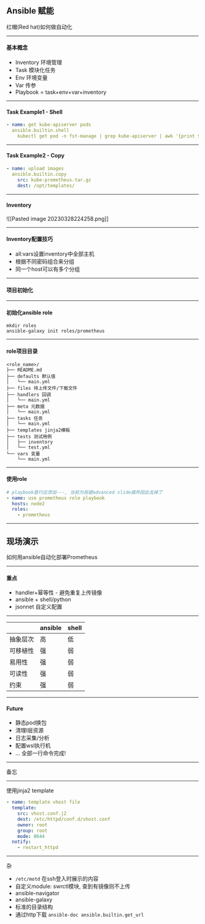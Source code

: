 ## Ansible 赋能
红帽(Red hat)如何做自动化

---

#### 基本概念
- Inventory 环境管理
- Task 模块化任务
- Env 环境变量
- Var 传参
- Playbook = task+env+var+inventory

---

#### Task Example1 - Shell

```yml
- name: get kube-apiserver pods
  ansible.builtin.shell
	kubectl get pod -n fst-manage | grep kube-apiserver | awk '{print $1}'
```

---

#### Task Example2 - Copy

```yml
- name: upload images
  ansible.builtin.copy
    src: kube-prometheus.tar.gz
    dest: /opt/templates/
```

---

#### Inventory

![[Pasted image 20230328224258.png]]

---

#### Inventory配置技巧
- all:vars设置inventory中全部主机
- 根据不同密码组合来分组
- 同一个host可以有多个分组

---

#### 项目初始化

---

#### 初始化ansible role
```
mkdir roles
ansible-galaxy init roles/prometheus
```

---

#### role项目目录
   ```
   <role_name>/
   ├── README.md
   ├── defaults 默认值
   │   └── main.yml
   ├── files 待上传文件/下载文件
   ├── handlers 回调
   │   └── main.yml
   ├── meta 元数据
   │   └── main.yml
   ├── tasks 任务
   │   └── main.yml
   ├── templates jinja2模板
   ├── tests 测试用例
   │   ├── inventory
   │   └── test.yml
   └── vars 变量
       └── main.yml
   ```

---

#### 使用role
```yml
# playbook首行应添加---, 当前为规避advanced slide插件因此去掉了
- name: use prometheus role playbook
  hosts: node2
  roles:
    - prometheus
```

---

## 现场演示

如何用ansible自动化部署Prometheus

---

#### 重点
- handler+幂等性 - 避免重复上传镜像
- ansible + shell/python
- jsonnet 自定义配置

---

|          | ansible | shell |
| -------- | ------- | ----- |
| 抽象层次 | 高      | 低    |
| 可移植性 | 强      | 弱    |
| 易用性   | 强      | 弱    |
| 可读性   | 强      | 弱    |
| 约束     | 强      | 弱    |

---

#### Future
- 静态pod换包
- 清理I层资源
- 日志采集/分析
- 配置wsl执行机
- ... 全部一行命令完成!


---

备忘

---

使用jinja2 template
```yml
- name: template vhost file
  template:
    src: vhost.conf.j2
    dest: /etc/httpd/conf.d/vhost.conf
    owner: root
    group: root
    mode: 0644
  notify:
    - restart_httpd
```

---

杂
- `/etc/motd` 在ssh登入时展示的内容
- 自定义module: swrctl模块, 查到有镜像则不上传
- ansible-navigator
- ansible-galaxy
- 标准的目录结构
- 通过http下载 `ansible-doc ansible.builtin.get_url`


